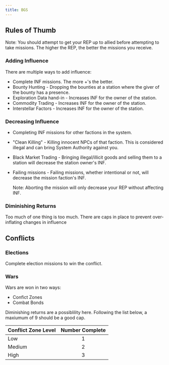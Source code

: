 ```yaml
---
title: BGS
---
```


## Rules of Thumb

Note: You should attempt to get your REP up to allied before attempting to take missions. The higher the REP, the better the missions you receive.

### Adding Influence

There are multiple ways to add influence:

- Complete INF missions. The more +'s the better.
- Bounty Hunting - Dropping the bounties at a station where the giver of the bounty has a presence.
- Exploration Data hand-in - Increases INF for the owner of the station.
- Commodity Trading - Increases INF for the owner of the station.
- Interstellar Factors - Increases INF for the owner of the station.

### Decreasing Influence

- Completing INF missions for other factions in the system.
- "Clean Killing" - Killing innocent NPCs of that faction. This is considered illegal and can bring System Authority against you.
- Black Market Trading - Bringing illegal/illicit goods and selling them to a station will decrease the station owner's INF.
- Failing missions - Failing missions, whether intentional or not, will decrease the mission faction's INF.

  Note: Aborting the mission will only decrease your REP without affecting INF.

### Diminishing Returns

Too much of one thing is too much. There are caps in place to prevent over-inflating changes in influence

## Conflicts

### Elections

Complete election missions to win the conflict.

### Wars

Wars are won in two ways:

- Confict Zones
- Combat Bonds

Diminishing returns are a possiblility here. Following the list below, a maxiumum of 9 should be a good cap.

| Conflict Zone Level | Number Complete |
| ------------------- | :-------------: |
| Low                 |        1        |
| Medium              |        2        |
| High                |        3        |
